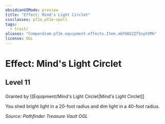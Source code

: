 ```yaml
---
obsidianUIMode: preview
title: "Effect: Mind's Light Circlet"
cssclasses: pf2e,pf2e-spell
tags:
  - trait/
aliases: "Compendium.pf2e.equipment-effects.Item.abFGWIZZf5nyGYMk"
license: OGL
---
```

# Effect: Mind's Light Circlet
## Level 11
### 






Granted by [[Equipment/Mind's Light Circlet|Mind's Light Circlet]]

You shed bright light in a 20-foot radius and dim light in a 40-foot radius.

*Source: Pathfinder Treasure Vault*
*OGL*